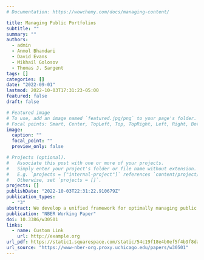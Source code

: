 ```yaml
---
# Documentation: https://wowchemy.com/docs/managing-content/

title: Managing Public Portfolios
subtitle: ""
summary: ""
authors:
  - admin
  - Anmol Bhandari
  - David Evans
  - Mikhail Golosov
  - Thomas J. Sargent
tags: []
categories: []
date: "2022-09-01"
lastmod: 2022-10-03T17:31:23-05:00
featured: false
draft: false

# Featured image
# To use, add an image named `featured.jpg/png` to your page's folder.
# Focal points: Smart, Center, TopLeft, Top, TopRight, Left, Right, BottomLeft, Bottom, BottomRight.
image:
  caption: ""
  focal_point: ""
  preview_only: false

# Projects (optional).
#   Associate this post with one or more of your projects.
#   Simply enter your project's folder or file name without extension.
#   E.g. `projects = ["internal-project"]` references `content/project/deep-learning/index.md`.
#   Otherwise, set `projects = []`.
projects: []
publishDate: "2022-10-03T22:31:22.910679Z"
publication_types:
  - "3"
abstract: We develop a unified framework for optimally managing public portfolios for a class of macro-finance models that include widely-used specifications for households' risk and liquidity preferences, market structures for financial assets, and trading frictions. An optimal portfolio hedges fluctuations in interest rates, primary surpluses, liquidities and inequalities. It recognizes liquidity benefits that government debts provide and internalizes equilibrium effects of public policies on financial asset prices. We express an optimal portfolio in terms of statistics that are functions only of macro and financial market data. An application to the U.S. shows that hedging interest rate risk plays a dominant role in shaping an optimal maturity structure of government debt.
publication: "NBER Working Paper"
doi: 10.3386/w30501
links:
  - name: Custom Link
    url: http://example.org
url_pdf: https://static1.squarespace.com/static/54c19f18e4b0ef5f4b9f8dae/t/6328ee5213a65c43a48423f8/1663626851912/abegs4draft.pdf
url_source: "https://www-nber-org.proxy.uchicago.edu/papers/w30501"
---
```

